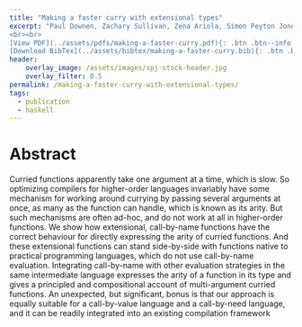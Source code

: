 ```yaml
---
title: "Making a faster curry with extensional types"
excerpt: "Paul Downen, Zachary Sullivan, Zena Ariola, Simon Peyton Jones <br><br> Haskell Symposium <br> Published by ACM
<br><br>
[View PDF](../assets/pdfs/making-a-faster-curry.pdf){: .btn .btn--info ..btn--large}
[Download BibTex](../assets/bibtex/making-a-faster-curry.bib){: .btn .btn--info ..btn--large}"
header:
    overlay_image: /assets/images/spj-stock-header.jpg
    overlay_filter: 0.5
permalink: /making-a-faster-curry-with-extensional-types/
tags:
  - publication
  - haskell
---
```


# Abstract
Curried functions apparently take one argument at a time, which is slow. So optimizing compilers for higher-order languages invariably have some mechanism for working around currying by passing several arguments at once, as many as the function can handle, which is known as its arity. But such mechanisms are often ad-hoc, and do not work at all in higher-order functions. We show how extensional, call-by-name functions have the correct behaviour for directly expressing the arity of curried functions. And these extensional functions can stand side-by-side with functions native to practical programming languages, which do not use call-by-name evaluation. Integrating call-by-name with other evaluation strategies in the same intermediate language expresses the arity of a function in its type and gives a principled and compositional account of multi-argument curried functions. An unexpected, but significant, bonus is that our approach is equally suitable for a call-by-value language and a call-by-need language, and it can be readily integrated into an existing compilation framework
